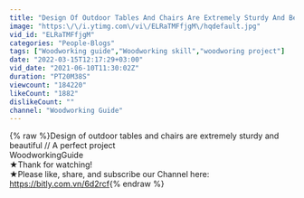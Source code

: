```yaml
---
title: "Design Of Outdoor Tables And Chairs Are Extremely Sturdy And Beautiful \/\/ A Perfect Project"
image: "https:\/\/i.ytimg.com\/vi\/ELRaTMFfjgM\/hqdefault.jpg"
vid_id: "ELRaTMFfjgM"
categories: "People-Blogs"
tags: ["Woodworking guide","Woodworking skill","woodworing project"]
date: "2022-03-15T12:17:29+03:00"
vid_date: "2021-06-10T11:30:02Z"
duration: "PT20M38S"
viewcount: "184220"
likeCount: "1882"
dislikeCount: ""
channel: "Woodworking Guide"
---
```

{% raw %}Design of outdoor tables and chairs are extremely sturdy and beautiful // A perfect project<br />WoodworkingGuide<br />★Thank for watching!<br />★Please like, share, and subscribe our Channel here: <a rel="nofollow" target="blank" href="https://bitly.com.vn/6d2rcf">https://bitly.com.vn/6d2rcf</a>{% endraw %}
